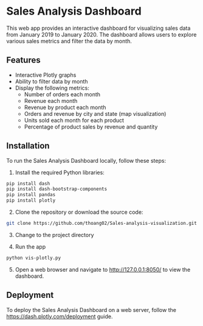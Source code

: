 
# Sales Analysis Dashboard

This web app provides an interactive dashboard for visualizing sales data from January 2019 to January 2020. The dashboard allows users to explore various sales metrics and filter the data by month.

## Features

- Interactive Plotly graphs
- Ability to filter data by month
- Display the following metrics:
  - Number of orders each month
  - Revenue each month
  - Revenue by product each month
  - Orders and revenue by city and state (map visualization)
  - Units sold each month for each product
  - Percentage of product sales by revenue and quantity

## Installation

To run the Sales Analysis Dashboard locally, follow these steps:

1. Install the required Python libraries:

```bash
pip install dash
pip install dash-bootstrap-components
pip install pandas
pip install plotly
```
2. Clone the repository or download the source code:

```bash
git clone https://github.com/thoang02/Sales-analysis-visualization.git
```

3. Change to the project directory

4. Run the app 

```bash
python vis-plotly.py
```

5. Open a web browser and navigate to http://127.0.0.1:8050/ to view the dashboard.

## Deployment

To deploy the Sales Analysis Dashboard on a web server, follow the https://dash.plotly.com/deployment guide.







